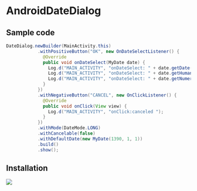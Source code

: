 # AndroidDateDialog


## Sample code
```java
DateDialog.newBuilder(MainActivity.this)
            .withPositiveButton("OK", new OnDateSelectListener() {
              @Override
              public void onDateSelect(MyDate date) {
                Log.d("MAIN_ACTIVITY", "onDateSelect: " + date.getDate());
                Log.d("MAIN_ACTIVITY", "onDateSelect: " + date.getHumanDate());
                Log.d("MAIN_ACTIVITY", "onDateSelect: " + date.getNumericDate());
              }
            })
            .withNegativeButton("CANCEL", new OnClickListener() {
              @Override
              public void onClick(View view) {
                Log.d("MAIN_ACTIVITY", "onClick:canceled ");
              }
            })
            .withMode(DateMode.LONG)
            .withCancelable(false)
            .withDefaultDate(new MyDate(1390, 1, 1))
            .build()
            .show();
```

## Installation    
[![](https://jitpack.io/v/Mojtaba-Shafaei/AndroidDateDialog.svg)](https://jitpack.io/#Mojtaba-Shafaei/AndroidDateDialog)
